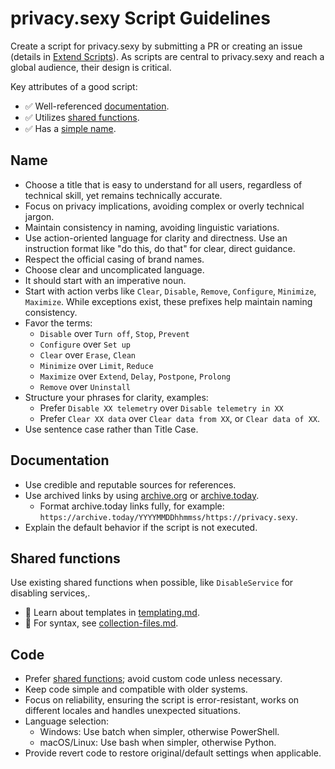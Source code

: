 # privacy.sexy Script Guidelines

Create a script for privacy.sexy by submitting a PR or creating an issue (details in [Extend Scripts](./../CONTRIBUTING.md#extend-scripts)).
As scripts are central to privacy.sexy and reach a global audience, their design is critical.

Key attributes of a good script:

- ✅ Well-referenced [documentation](#documentation).
- ✅ Utilizes [shared functions](#shared-functions).
- ✅ Has a [simple name](#name).

## Name

- Choose a title that is easy to understand for all users, regardless of technical skill, yet remains technically accurate.
- Focus on privacy implications, avoiding complex or overly technical jargon.
- Maintain consistency in naming, avoiding linguistic variations.
- Use action-oriented language for clarity and directness. Use an instruction format like "do this, do that" for clear, direct guidance.
- Respect the official casing of brand names.
- Choose clear and uncomplicated language.
- It should start with an imperative noun.
- Start with action verbs like `Clear`, `Disable`, `Remove`, `Configure`, `Minimize`, `Maximize`. While exceptions exist, these prefixes help maintain naming consistency.
- Favor the terms:
  - `Disable` over `Turn off`, `Stop`, `Prevent`
  - `Configure` over `Set up`
  - `Clear` over `Erase`, `Clean`
  - `Minimize` over `Limit`, `Reduce`
  - `Maximize` over `Extend`, `Delay`, `Postpone`, `Prolong`
  - `Remove` over `Uninstall`
- Structure your phrases for clarity, examples:
  - Prefer `Disable XX telemetry` over `Disable telemetry in XX`
  - Prefer `Clear XX data` over `Clear data from XX`, or `Clear data of XX`.
- Use sentence case rather than Title Case.

## Documentation

- Use credible and reputable sources for references.
- Use archived links by using [archive.org](https://archive.org) or [archive.today](https://archive.today).
  - Format archive.today links fully, for example: `https://archive.today/YYYYMMDDhhmmss/https://privacy.sexy`.
- Explain the default behavior if the script is not executed.

## Shared functions

Use existing shared functions when possible, like `DisableService` for disabling services,.

- 📖 Learn about templates in [templating.md](./templating.md).
- 📖 For syntax, see [collection-files.md](collection-files.md).

## Code

- Prefer [shared functions](#shared-functions); avoid custom code unless necessary.
- Keep code simple and compatible with older systems.
- Focus on reliability, ensuring the script is error-resistant, works on different locales and handles unexpected situations.
- Language selection:
  - Windows: Use batch when simpler, otherwise PowerShell.
  - macOS/Linux: Use bash when simpler, otherwise Python.
- Provide revert code to restore original/default settings when applicable.
